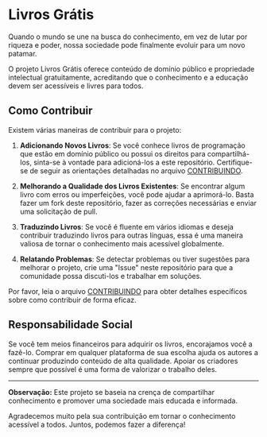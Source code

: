 # Livros Grátis

Quando o mundo se une na busca do conhecimento, em vez de lutar por riqueza e poder,
 nossa sociedade pode finalmente evoluir para um novo patamar.

O projeto Livros Grátis oferece conteúdo de domínio público e propriedade intelectual gratuitamente, 
acreditando que o conhecimento e a educação devem ser acessíveis e livres para todos.

## Como Contribuir

Existem várias maneiras de contribuir para o projeto:

1. **Adicionando Novos Livros**: Se você conhece livros de programação que estão em domínio público ou possui os direitos para compartilhá-los, sinta-se à vontade para adicioná-los a este repositório. Certifique-se de seguir as orientações detalhadas no arquivo [CONTRIBUINDO](CONTRIBUINDO.md).

2. **Melhorando a Qualidade dos Livros Existentes**: Se encontrar algum livro com erros ou imperfeições, você pode ajudar a aprimorá-lo. Basta fazer um fork deste repositório, fazer as correções necessárias e enviar uma solicitação de pull.

3. **Traduzindo Livros**: Se você é fluente em vários idiomas e deseja contribuir traduzindo livros para outras línguas, essa é uma maneira valiosa de tornar o conhecimento mais acessível globalmente.

4. **Relatando Problemas**: Se detectar problemas ou tiver sugestões para melhorar o projeto, crie uma "Issue" neste repositório para que a comunidade possa discuti-los e trabalhar em soluções.

Por favor, leia o arquivo [CONTRIBUINDO](CONTRIBUINDO.md) para obter detalhes específicos sobre como contribuir de forma eficaz.

## Responsabilidade Social

Se você tem meios financeiros para adquirir os livros, encorajamos você a fazê-lo. Comprar em qualquer plataforma de sua escolha ajuda os autores a continuar produzindo conteúdo de alta qualidade. Apoiar os criadores sempre que possível é uma forma de valorizar o trabalho deles.

---

**Observação:** Este projeto se baseia na crença de compartilhar conhecimento e promover uma sociedade mais educada e informada. 

Agradecemos muito pela sua contribuição em tornar o conhecimento acessível a todos. Juntos, podemos fazer a diferença!
